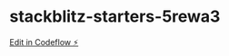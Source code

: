 # stackblitz-starters-5rewa3

[Edit in Codeflow ⚡️](https://stackblitz.com/~/github.com/arghadeep05/stackblitz-starters-5rewa3)